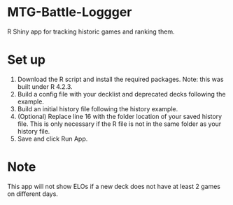 # MTG-Battle-Loggger
R Shiny app for tracking historic games and ranking them.

# Set up
1. Download the R script and install the required packages. Note: this was built under R 4.2.3. 
2. Build a config file with your decklist and deprecated decks following the example.
3. Build an initial history file following the history example.
4. (Optional) Replace line 16 with the folder location of your saved history file. This is only necessary if the R file is not in the same folder as your history file.
6. Save and click Run App.

# Note
This app will not show ELOs if a new deck does not have at least 2 games on different days.
